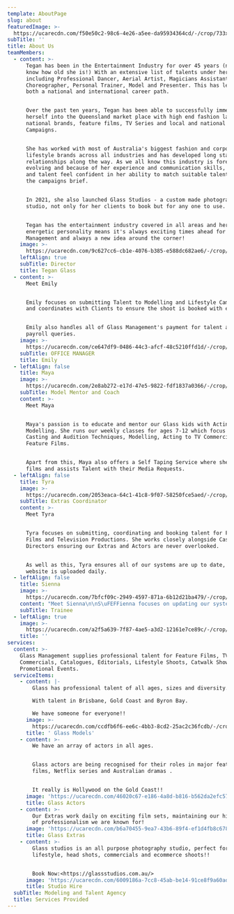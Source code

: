 ```yaml
---
template: AboutPage
slug: about
featuredImage: >-
  https://ucarecdn.com/f50e50c2-98c6-4e26-a5ee-da95934364cd/-/crop/733x404/0,35/-/preview/
subTitle: ''
title: About Us
teamMembers:
  - content: >-
      Tegan has been in the Entertainment Industry for over 45 years (now you
      know how old she is!) With an extensive list of talents under her belt
      including Professional Dancer, Aerial Artist, Magicians Assistant,
      Choreographer, Personal Trainer, Model and Presenter. This has led her to
      both a national and international career path.


      Over the past ten years, Tegan has been able to successfully immerse
      herself into the Queensland market place with high end fashion labels,
      national brands, feature films, TV Series and local and national TVC
      Campaigns.


      She has worked with most of Australia's biggest fashion and corporate
      lifestyle brands across all industries and has developed long standing
      relationships along the way. As we all know this industry is forever
      evolving and because of her experience and communication skills, clients
      and talent feel confident in her ability to match suitable talent to fit
      the campaigns brief. 


      In 2021, she also launched Glass Studios - a custom made photography
      studio, not only for her clients to book but for any one to use. 


      Tegan has the entertainment industry covered in all areas and her can-do
      energetic personality means it's always exciting times ahead for Glass
      Management and always a new idea around the corner!
    image: >-
      https://ucarecdn.com/9c627cc6-cb1e-4076-b385-e588dc682ae6/-/crop/614x669/0,0/-/preview/
    leftAlign: true
    subTitle: Director
    title: Tegan Glass
  - content: >-
      Meet Emily


      Emily focuses on submitting Talent to Modelling and Lifestyle Campaigns
      and coordinates with Clients to ensure the shoot is booked with ease.


      Emily also handles all of Glass Management's payment for talent and
      payroll queries.
    image: >-
      https://ucarecdn.com/ce647df9-0486-44c3-afcf-48c5210ffd1d/-/crop/733x786/0,0/-/preview/
    subTitle: OFFICE MANAGER
    title: Emily
  - leftAlign: false
    title: Maya
    image: >-
      https://ucarecdn.com/2e8ab272-e17d-47e5-9822-fdf1837a0366/-/crop/733x871/0,0/-/preview/
    subTitle: Model Mentor and Coach
    content: >-
      Meet Maya


      Maya's passion is to educate and mentor our Glass kids with Acting and
      Modelling. She runs our weekly classes for ages 7-12 which focus on
      Casting and Audition Techniques, Modelling, Acting to TV Commercials and
      Feature Films.


      Apart from this, Maya also offers a Self Taping Service where she coaches,
      films and assists Talent with their Media Requests.
  - leftAlign: false
    title: Tyra
    image: >-
      https://ucarecdn.com/2053eaca-64c1-41c8-9f07-58250fce5aed/-/crop/1132x1404/42,0/-/preview/
    subTitle: Extras Coordinator
    content: >-
      Meet Tyra


      Tyra focuses on submitting, coordinating and booking talent for Feature
      Films and Television Productions. She works closely alongside Casting
      Directors ensuring our Extras and Actors are never overlooked.


      As well as this, Tyra ensures all of our systems are up to date, and our
      website is uploaded daily.
  - leftAlign: false
    title: Sienna
    image: >-
      https://ucarecdn.com/7bfcf09c-2949-4597-871a-6b12d21ba479/-/crop/709x949/20,0/-/preview/
    content: "Meet Sienna\n\nS\uFEFFienna focuses on updating our systems and talents details and profiles.  \n\nA\uFEFFs well as this, she assists in our Kid's Acting and Modelling classes."
    subTitle: Trainee
  - leftAlign: true
    image: >-
      https://ucarecdn.com/a2f5a639-7f87-4ae5-a3d2-12161e7ce89c/-/crop/733x818/0,3/-/preview/
    title: ''
services:
  content: >-
    Glass Management supplies professional talent for Feature Films, TV
    Commercials, Catalogues, Editorials, Lifestyle Shoots, Catwalk Shows and
    Promotional Events.
  serviceItems:
    - content: |-
        Glass has professional talent of all ages, sizes and diversity.

        With talent in Brisbane, Gold Coast and Byron Bay.

        We have someone for everyone!!
      image: >-
        https://ucarecdn.com/ccdfb6f6-ee6c-4bb3-8cd2-25ac2c36fcdb/-/crop/249x239/0,0/-/preview/
      title: ' Glass Models'
    - content: >-
        We have an array of actors in all ages. 


        Glass actors are being recognised for their roles in major feature
        films, Netflix series and Australian dramas .


        It really is Hollywood on the Gold Coast!!
      image: 'https://ucarecdn.com/46020c67-e186-4a8d-b816-b562da2efc57/'
      title: Glass Actors
    - content: >-
        Our Extras work daily on exciting film sets, maintaining our high level
        of professionalism we are known for!
      image: 'https://ucarecdn.com/b6a70455-9ea7-43b6-89f4-ef1d4fb8c678/'
      title: Glass Extras
    - content: >-
        Glass studios is an all purpose photography studio, perfect for
        lifestyle, head shots, commercials and ecommerce shoots!!


        Book Now:<https://glassstudios.com.au/>
      image: 'https://ucarecdn.com/6009186a-7cc8-45ab-be14-91ce8f9a60ad/'
      title: Studio Hire
  subTitle: Modeling and Talent Agency
  title: Services Provided
---
```


